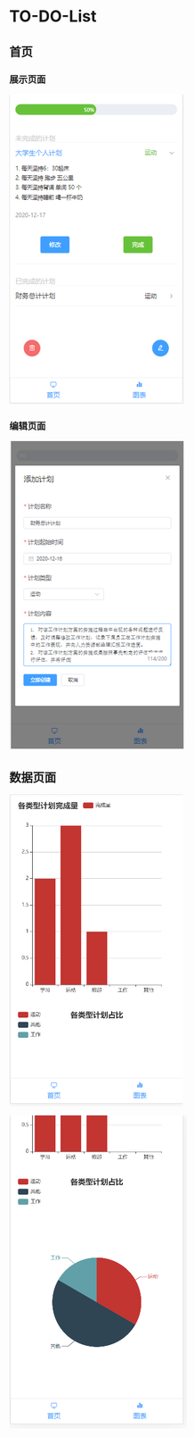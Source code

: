 # TO-DO-List

## 首页

### 展示页面


![image-20201216104143073](https://github.com/xkhanhan/To-Do-List/blob/master/md_img/image-20201216104143073.png)

### 编辑页面



![image-20201216104129527](https://github.com/xkhanhan/To-Do-List/blob/master/md_img/image-20201216104129527.png)



## 数据页面



![image-20201216104301953](https://github.com/xkhanhan/To-Do-List/blob/master/md_img/image-20201216104301953.png)

![image-20201216104324427](https://github.com/xkhanhan/To-Do-List/blob/master/md_img/image-20201216104324427.png)

